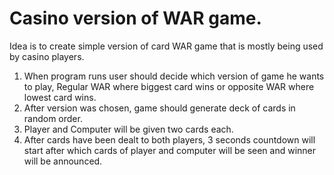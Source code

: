
# Casino version of WAR game.

Idea is to create simple version of card WAR game that is mostly being used by casino players.

1. When program runs user should decide which version of game he wants to play, Regular WAR where biggest card wins or opposite WAR where lowest card wins.
1. After version was chosen, game should generate deck of cards in random order.
1. Player and Computer will be given two cards each.
1. After cards have been dealt to both players, 3 seconds countdown will start after which cards of player and computer will be
seen and winner will be announced.


